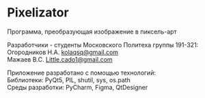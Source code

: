 # Pixelizator

Программа, преобразующая изображение в пиксель-арт

Разработчики - студенты Московского Политеха группы 191-321:<br>
Огородников Н.А. kolaqsq@gmail.com<br>
Мажаев В.С. Little.cado1@gmail.com<br>

Приложение разработано с помощью технологий:<br>
Библиотеки: PyQt5, PIL, shutil, sys, os.path<br>
Среды разработки: PyCharm, Figma, QtDesigner<br>
